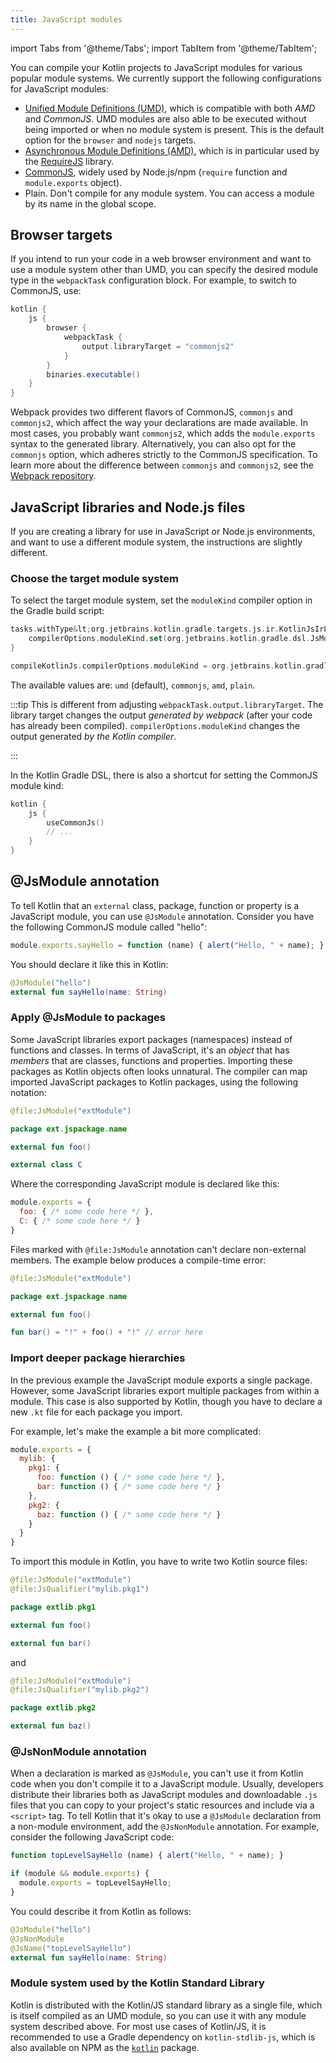 ```yaml
---
title: JavaScript modules
---
```


import Tabs from '@theme/Tabs';
import TabItem from '@theme/TabItem';




You can compile your Kotlin projects to JavaScript modules for various popular module systems. We currently support the
following configurations for JavaScript modules:

- [Unified Module Definitions (UMD)](https://github.com/umdjs/umd), which is compatible with both *AMD* and *CommonJS*.
    UMD modules are also able to be executed without being imported or when no module system is present. This is the default option for the `browser` and `nodejs` targets.
- [Asynchronous Module Definitions (AMD)](https://github.com/amdjs/amdjs-api/wiki/AMD), which is in particular
   used by the [RequireJS](https://requirejs.org/) library.
- [CommonJS](http://wiki.commonjs.org/wiki/Modules/1.1), widely used by Node.js/npm
   (`require` function and `module.exports` object).
- Plain. Don't compile for any module system. You can access a module by its name in the global scope.

## Browser targets

If you intend to run your code in a web browser environment and want to use a module system other than UMD, you can specify the desired module
type in the `webpackTask` configuration block. For example, to switch to CommonJS, use:

```groovy
kotlin {
    js {
        browser {
            webpackTask {
                output.libraryTarget = "commonjs2"
            }
        }
        binaries.executable()
    }
}

```

Webpack provides two different flavors of CommonJS, `commonjs` and `commonjs2`, which affect the way your declarations
are made available. In most cases, you probably want `commonjs2`, which adds the `module.exports` syntax to the
generated library. Alternatively, you can also opt for the `commonjs` option, which adheres strictly to the CommonJS specification.
To learn more about the difference between `commonjs` and `commonjs2`, see the [Webpack repository](https://github.com/webpack/webpack/issues/1114).

## JavaScript libraries and Node.js files

If you are creating a library for use in JavaScript or Node.js environments, and want to use a different module
system, the instructions are slightly different.

### Choose the target module system

To select the target module system, set the `moduleKind` compiler option in the Gradle build script:

<Tabs groupId="build-script">
<TabItem value="kotlin" label="Kotlin" default={kotlin === "kotlin"}>

```kotlin
tasks.withType&lt;org.jetbrains.kotlin.gradle.targets.js.ir.KotlinJsIrLink&gt; {
    compilerOptions.moduleKind.set(org.jetbrains.kotlin.gradle.dsl.JsModuleKind.MODULE_COMMONJS)
}
```

</TabItem>
<TabItem value="groovy" label="Groovy" default={groovy === "kotlin"}>

```groovy
compileKotlinJs.compilerOptions.moduleKind = org.jetbrains.kotlin.gradle.dsl.JsModuleKind.MODULE_COMMONJS
```

</TabItem>
</Tabs>

The available values are: `umd` (default), `commonjs`, `amd`, `plain`.

:::tip
This is different from adjusting `webpackTask.output.libraryTarget`. The library target changes the output
_generated by webpack_ (after your code has already been compiled). `compilerOptions.moduleKind` changes the output generated
_by the Kotlin compiler_.

:::
  

In the Kotlin Gradle DSL, there is also a shortcut for setting the CommonJS module kind:

```kotlin
kotlin {
    js {
        useCommonJs()
        // ...
    }
}
```

## @JsModule annotation

To tell Kotlin that an `external` class, package, function or property is a JavaScript module, you can use `@JsModule`
annotation. Consider you have the following CommonJS module called "hello":

```javascript
module.exports.sayHello = function (name) { alert("Hello, " + name); }
```

You should declare it like this in Kotlin:

```kotlin
@JsModule("hello")
external fun sayHello(name: String)
```

### Apply @JsModule to packages

Some JavaScript libraries export packages (namespaces) instead of functions and classes.
In terms of JavaScript, it's an *object* that has *members* that are classes, functions and properties.
Importing these packages as Kotlin objects often looks unnatural.
The compiler can map imported JavaScript packages to Kotlin packages, using the following notation:

```kotlin
@file:JsModule("extModule")

package ext.jspackage.name

external fun foo()

external class C
```

Where the corresponding JavaScript module is declared like this:

```javascript
module.exports = {
  foo: { /* some code here */ },
  C: { /* some code here */ }
}
```

Files marked with `@file:JsModule` annotation can't declare non-external members.
The example below produces a compile-time error:

```kotlin
@file:JsModule("extModule")

package ext.jspackage.name

external fun foo()

fun bar() = "!" + foo() + "!" // error here
```

### Import deeper package hierarchies

In the previous example the JavaScript module exports a single package.
However, some JavaScript libraries export multiple packages from within a module.
This case is also supported by Kotlin, though you have to declare a new `.kt` file for each package you import.

For example, let's make the example a bit more complicated:

```javascript
module.exports = {
  mylib: {
    pkg1: {
      foo: function () { /* some code here */ },
      bar: function () { /* some code here */ }
    },
    pkg2: {
      baz: function () { /* some code here */ }
    }
  }
}
```

To import this module in Kotlin, you have to write two Kotlin source files:

```kotlin
@file:JsModule("extModule")
@file:JsQualifier("mylib.pkg1")

package extlib.pkg1

external fun foo()

external fun bar()
```

and

```kotlin
@file:JsModule("extModule")
@file:JsQualifier("mylib.pkg2")

package extlib.pkg2

external fun baz()
```

### @JsNonModule annotation

When a declaration is marked as `@JsModule`, you can't use it from Kotlin code when you don't compile it to a JavaScript module.
Usually, developers distribute their libraries both as JavaScript modules and downloadable `.js` files that you
can copy to your project's static resources and include via a `<script>` tag. To tell Kotlin that it's okay to use a
`@JsModule` declaration from a non-module environment, add the `@JsNonModule` annotation. For example, consider the
following JavaScript code:

```javascript
function topLevelSayHello (name) { alert("Hello, " + name); }

if (module && module.exports) {
  module.exports = topLevelSayHello;
}
```

You could describe it from Kotlin as follows:

```kotlin
@JsModule("hello")
@JsNonModule
@JsName("topLevelSayHello")
external fun sayHello(name: String)
```

### Module system used by the Kotlin Standard Library

Kotlin is distributed with the Kotlin/JS standard library as a single file, which is itself compiled as an UMD module,
so you can use it with any module system described above. For most use cases of Kotlin/JS, it is recommended to use
a Gradle dependency on `kotlin-stdlib-js`, which is also available on NPM as the [`kotlin`](https://www.npmjs.com/package/kotlin)
package.
